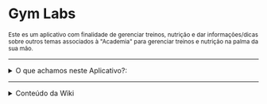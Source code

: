 # Gym Labs

<sup>
Este es um aplicativo com finalidade de gerenciar treinos, nutrição e dar informações/dicas sobre outros temas associados à "Academia" para gerenciar treinos e nutrição na palma da sua mão.
</sup>

---

<details><summary> O que achamos neste Aplicativo?: </summary>

<p>

> - [ ] Wiki
>       
> - [ ] Gerenciador de Calorías.
>
> - [ ] Balance de Calorias.
>
> - [ ] Gerenciador de Treinos.
>
> - [ ] Rotinas de Exercícios.


</p>

</details>

---

<details>
<summary> Conteúdo da Wiki </summary>

| Wiki | Conteúdo |
|-----:|-----------|
|     1| Nutrição  |
|     2| Anatomia  |
|     3| Atualizações do app |
|     4| Dicas | 

</details>

